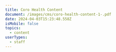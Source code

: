 ```yaml
---
title: Coro Health Content
document: /images/cms/coro-health-content-1-.pdf
date: 2024-04-03T15:23:48.558Z
isMobile: false
topics:
  - content
userTypes:
  - staff
---
```

